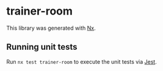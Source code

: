 # trainer-room

This library was generated with [Nx](https://nx.dev).

## Running unit tests

Run `nx test trainer-room` to execute the unit tests via [Jest](https://jestjs.io).

